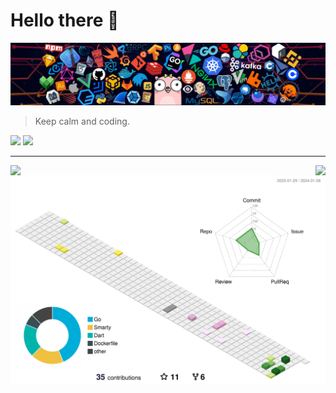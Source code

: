 # Hello there 👋

![](https://github.com/bitqiu/bitqiu/blob/master/images/header_1.png)

> Keep calm and coding.

[![](https://visitor-badge.laobi.icu/badge?page_id=bitqiu.bitqiu)](https://visitor-badge.laobi.icu/badge?page_id=bitqiu.bitqiu)
[![](https://img.shields.io/badge/Blog-BITQIU-17b1bf?logo=Blogger)](https://blog.bitqiu.cc)

<hr>
<img align="left" src="https://github-readme-stats.vercel.app/api?username=bitqiu&show_icons=true&icon_color=805AD5&text_color=718096&bg_color=ffffff&hide_title=true" />
<img align="right" src="https://github-readme-stats.vercel.app/api/top-langs?username=bitqiu&text_color=718096&bg_color=ffffff&hide_title=true" />


![](./profile-3d-contrib/profile-south-season-animate.svg)
